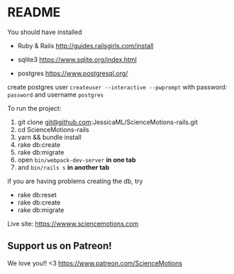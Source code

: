 # README

You should have installed

- Ruby & Rails
http://guides.railsgirls.com/install

- sqlite3
https://www.sqlite.org/index.html

- postgres
https://www.postgresql.org/

create postgres user `createuser --interactive --pwprompt` with password: `password` and username `postgres`

To run the project:

1. git clone git@github.com:JessicaML/ScienceMotions-rails.git
2. cd ScienceMotions-rails
3. yarn && bundle install
4. rake db:create
5. rake db:migrate
6. open `bin/webpack-dev-server` **in one tab**
7. and `bin/rails s` **in another tab**

if you are having problems creating the db, try 
- rake db:reset
- rake db:create
- rake db:migrate

Live site: https://wwww.sciencemotions.com


## Support us on Patreon!

We love you!! <3
https://www.patreon.com/ScienceMotions
